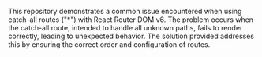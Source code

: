 This repository demonstrates a common issue encountered when using catch-all routes ("*") with React Router DOM v6.  The problem occurs when the catch-all route, intended to handle all unknown paths, fails to render correctly, leading to unexpected behavior. The solution provided addresses this by ensuring the correct order and configuration of routes.